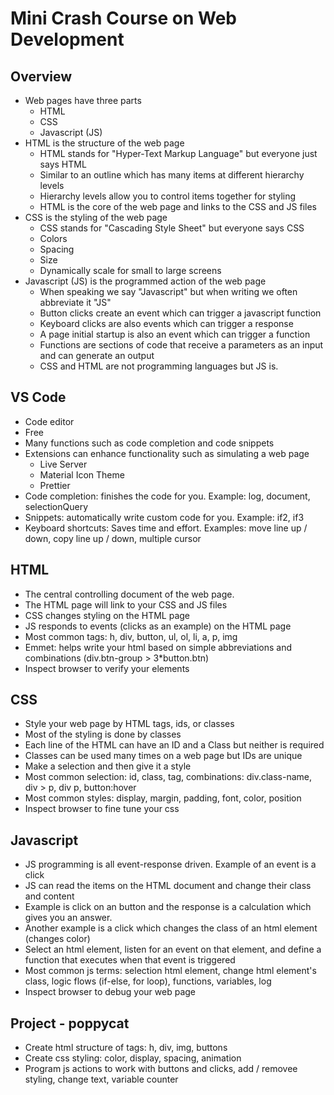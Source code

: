 # Mini Crash Course on Web Development

## Overview

- Web pages have three parts
  - HTML
  - CSS
  - Javascript (JS)
- HTML is the structure of the web page
  - HTML stands for "Hyper-Text Markup Language" but everyone just says HTML
  - Similar to an outline which has many items at different hierarchy levels
  - Hierarchy levels allow you to control items together for styling
  - HTML is the core of the web page and links to the CSS and JS files
- CSS is the styling of the web page
  - CSS stands for "Cascading Style Sheet" but everyone says CSS
  - Colors
  - Spacing
  - Size
  - Dynamically scale for small to large screens
- Javascript (JS) is the programmed action of the web page
  - When speaking we say "Javascript" but when writing we often abbreviate it "JS"
  - Button clicks create an event which can trigger a javascript function
  - Keyboard clicks are also events which can trigger a response
  - A page initial startup is also an event which can trigger a function
  - Functions are sections of code that receive a parameters as an input and can generate an output
  - CSS and HTML are not programming languages but JS is.

## VS Code

- Code editor
- Free
- Many functions such as code completion and code snippets
- Extensions can enhance functionality such as simulating a web page
  - Live Server
  - Material Icon Theme
  - Prettier
- Code completion: finishes the code for you. Example: log, document, selectionQuery
- Snippets: automatically write custom code for you. Example: if2, if3
- Keyboard shortcuts: Saves time and effort. Examples: move line up / down, copy line up / down, multiple cursor

## HTML

- The central controlling document of the web page.
- The HTML page will link to your CSS and JS files
- CSS changes styling on the HTML page
- JS responds to events (clicks as an example) on the HTML page
- Most common tags: h, div, button, ul, ol, li, a, p, img
- Emmet: helps write your html based on simple abbreviations and combinations (div.btn-group > 3\*button.btn)
- Inspect browser to verify your elements

## CSS

- Style your web page by HTML tags, ids, or classes
- Most of the styling is done by classes
- Each line of the HTML can have an ID and a Class but neither is required
- Classes can be used many times on a web page but IDs are unique
- Make a selection and then give it a style
- Most common selection: id, class, tag, combinations: div.class-name, div > p, div p, button:hover
- Most common styles: display, margin, padding, font, color, position
- Inspect browser to fine tune your css

## Javascript

- JS programming is all event-response driven. Example of an event is a click
- JS can read the items on the HTML document and change their class and content
- Example is click on an button and the response is a calculation which gives you an answer.
- Another example is a click which changes the class of an html element (changes color)
- Select an html element, listen for an event on that element, and define a function that executes when that event is triggered
- Most common js terms: selection html element, change html element's class, logic flows (if-else, for loop), functions, variables, log
- Inspect browser to debug your web page

## Project - poppycat

- Create html structure of tags: h, div, img, buttons
- Create css styling: color, display, spacing, animation
- Program js actions to work with buttons and clicks, add / removee styling, change text, variable counter
